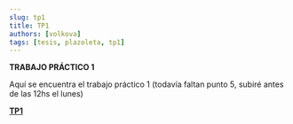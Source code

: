 ```yaml
---
slug: tp1
title: TP1
authors: [volkova]
tags: [tesis, plazoleta, tp1]
---
```


**TRABAJO PRÁCTICO 1**

Aquí se encuentra el trabajo práctico 1 (todavía faltan punto 5, subiré antes de las 12hs el lunes)

**[TP1](/docs/tp1/1)**
